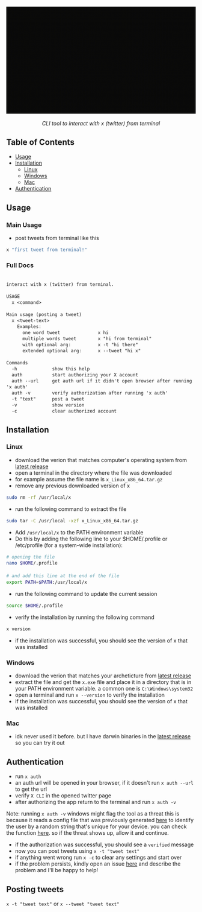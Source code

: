 ![preview](./assets/preview.gif)

<div align="center"><i>CLI tool to interact with x (twitter) from terminal</i></div>

## Table of Contents

- [Usage](#usage)
- [Installation](#installation)
  - [Linux](#linux)
  - [Windows](#windows)
  - [Mac](#mac)
- [Authentication](#authentication)

## Usage


### Main Usage

- post tweets from terminal like this

```bash
x "first tweet from terminal!"
```

### Full Docs

```text

interact with x (twitter) from terminal.

USAGE
  x <command>

Main usage (posting a tweet)
  x <tweet-text>
    Examples:
      one word tweet              x hi
      multiple words tweet        x "hi from terminal"
      with optional arg:          x -t "hi there"     
      extended optional arg:      x --tweet "hi x"

Commands
  -h             show this help
  auth           start authorizing your X account
  auth --url     get auth url if it didn't open browser after running 'x auth'
  auth -v        verify authorization after running 'x auth'
  -t "text"      post a tweet
  -v             show version
  -c             clear authorized account
```

## Installation

### Linux

- download the verion that matches computer's operating system from [latest release](https://github.com/devhindo/x/releases/latest)
- open a terminal in the directory where the file was downloaded
- for example assume the file name is `x_Linux_x86_64.tar.gz`
- remove any previous downloaded version of x

```bash
sudo rm -rf /usr/local/x
```

- run the following command to extract the file

```bash
sudo tar -C /usr/local -xzf x_Linux_x86_64.tar.gz
```

- Add `/usr/local/x` to the PATH environment variable
- Do this by adding the following line to your $HOME/.profile or /etc/profile (for a system-wide installation):

```bash
# opening the file
nano $HOME/.profile

# and add this line at the end of the file
export PATH=$PATH:/usr/local/x
```

- run the following command to update the current session

```bash
source $HOME/.profile 
```

- verify the installation by running the following command

```bash
x version
```

- if the installation was successful, you should see the version of x that was installed

### Windows

- download the verion that matches your archeticture from [latest release](https://github.com/devhindo/x/releases/latest)
- extract the file and get the `x.exe` file and place it in a directory that is in your PATH environment variable. a common one is `C:\Windows\system32`
- open a terminal and run `x --version` to verify the installation
- if the installation was successful, you should see the version of x that was installed

### Mac

- idk never used it before. but I have darwin binaries in the [latest release](https://github.com/devhindo/x/releases/latest) so you can try it out

## Authentication

- run `x auth`
- an auth url will be opened in your browser, if it doesn't run `x auth --url` to get the url
- verify `X CLI` in the opened twitter page
- after authorizing the app return to the terminal and run `x auth -v`

Note: running `x auth -v` windows might flag the tool as a threat this is because it reads a config file that was previously generated [here](https://github.com/devhindo/x/blob/b00b1a911e1e7ac364dd2d10f941e95d76bfb3ac/src/cli/lock/key.go#L13) to identify the user by a random string that's unique for your device. you can check the function [here](https://github.com/devhindo/x/blob/b00b1a911e1e7ac364dd2d10f941e95d76bfb3ac/src/cli/lock/key.go#L42C1-L42C1). so if the threat shows up, allow it and continue.

- if the authorization was successful, you should see a `verified` message
- now you can post tweets using `x -t "tweet text"`
- if anything went wrong run `x -c` to clear any settings and start over
- if the problem persists, kindly open an issue [here](https://github.com/devhindo/x/issues/new) and describe the problem and I'll be happy to help!


## Posting tweets

`x -t "tweet text"` or `x --tweet "tweet text"`

